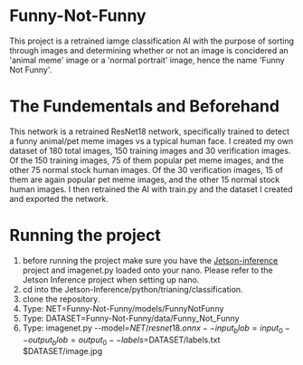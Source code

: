 # Funny-Not-Funny

This project is a retrained iamge classification AI with the purpose of sorting through images and determining whether or not 
an image is concidered an 'animal meme' image or a 'normal portrait' image, hence the name 'Funny Not Funny'.

# The Fundementals and Beforehand

This network is a retrained ResNet18 network, specifically trained to detect a funny animal/pet meme images vs a typical human face.
I created my own dataset of 180 total images, 150 training images and 30 verification images.
Of the 150 training images, 75 of them popular pet meme images, and the other 75 normal stock human images.
Of the 30 verification images, 15 of them are again popular pet meme images, and the other 15 normal stock human images.
I then retrained the AI with train.py and the dataset I created and exported the network.

# Running the project

1. before running the project make sure you have the [Jetson-inference](https://github.com/dusty-nv/jetson-inference) project and imagenet.py loaded onto your nano. Please refer to the Jetson Inference project when setting up nano.
2. cd into the Jetson-Inference/python/trianing/classification.
3. clone the repository.
4. Type: NET=Funny-Not-Funny/models/FunnyNotFunny
5. Type: DATASET=Funny-Not-Funny/data/Funny_Not_Funny
6. Type: imagenet.py --model=$NET/resnet18.onnx --input_blob=input_0 --output_blob=output_0 --labels=$DATASET/labels.txt $DATASET/image.jpg
